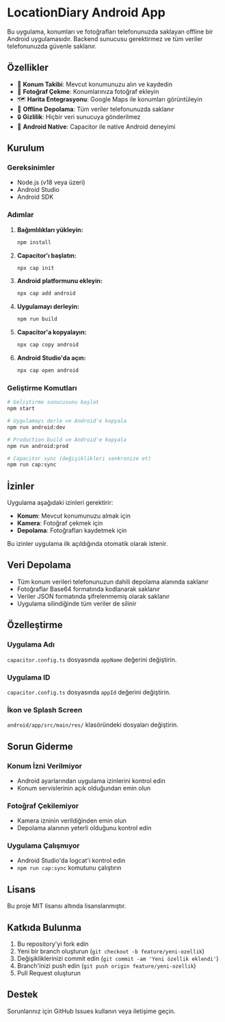# LocationDiary Android App

Bu uygulama, konumları ve fotoğrafları telefonunuzda saklayan offline bir Android uygulamasıdır. Backend sunucusu gerektirmez ve tüm veriler telefonunuzda güvenle saklanır.

## Özellikler

- 📍 **Konum Takibi**: Mevcut konumunuzu alın ve kaydedin
- 📸 **Fotoğraf Çekme**: Konumlarınıza fotoğraf ekleyin
- 🗺️ **Harita Entegrasyonu**: Google Maps ile konumları görüntüleyin
- 💾 **Offline Depolama**: Tüm veriler telefonunuzda saklanır
- 🔒 **Gizlilik**: Hiçbir veri sunucuya gönderilmez
- 📱 **Android Native**: Capacitor ile native Android deneyimi

## Kurulum

### Gereksinimler

- Node.js (v18 veya üzeri)
- Android Studio
- Android SDK

### Adımlar

1. **Bağımlılıkları yükleyin:**
   ```bash
   npm install
   ```

2. **Capacitor'ı başlatın:**
   ```bash
   npx cap init
   ```

3. **Android platformunu ekleyin:**
   ```bash
   npx cap add android
   ```

4. **Uygulamayı derleyin:**
   ```bash
   npm run build
   ```

5. **Capacitor'a kopyalayın:**
   ```bash
   npx cap copy android
   ```

6. **Android Studio'da açın:**
   ```bash
   npx cap open android
   ```

### Geliştirme Komutları

```bash
# Geliştirme sunucusunu başlat
npm start

# Uygulamayı derle ve Android'e kopyala
npm run android:dev

# Production build ve Android'e kopyala
npm run android:prod

# Capacitor sync (değişiklikleri senkronize et)
npm run cap:sync
```

## İzinler

Uygulama aşağıdaki izinleri gerektirir:

- **Konum**: Mevcut konumunuzu almak için
- **Kamera**: Fotoğraf çekmek için
- **Depolama**: Fotoğrafları kaydetmek için

Bu izinler uygulama ilk açıldığında otomatik olarak istenir.

## Veri Depolama

- Tüm konum verileri telefonunuzun dahili depolama alanında saklanır
- Fotoğraflar Base64 formatında kodlanarak saklanır
- Veriler JSON formatında şifrelenmemiş olarak saklanır
- Uygulama silindiğinde tüm veriler de silinir

## Özelleştirme

### Uygulama Adı
`capacitor.config.ts` dosyasında `appName` değerini değiştirin.

### Uygulama ID
`capacitor.config.ts` dosyasında `appId` değerini değiştirin.

### İkon ve Splash Screen
`android/app/src/main/res/` klasöründeki dosyaları değiştirin.

## Sorun Giderme

### Konum İzni Verilmiyor
- Android ayarlarından uygulama izinlerini kontrol edin
- Konum servislerinin açık olduğundan emin olun

### Fotoğraf Çekilemiyor
- Kamera izninin verildiğinden emin olun
- Depolama alanının yeterli olduğunu kontrol edin

### Uygulama Çalışmıyor
- Android Studio'da logcat'i kontrol edin
- `npm run cap:sync` komutunu çalıştırın

## Lisans

Bu proje MIT lisansı altında lisanslanmıştır.

## Katkıda Bulunma

1. Bu repository'yi fork edin
2. Yeni bir branch oluşturun (`git checkout -b feature/yeni-ozellik`)
3. Değişikliklerinizi commit edin (`git commit -am 'Yeni özellik eklendi'`)
4. Branch'inizi push edin (`git push origin feature/yeni-ozellik`)
5. Pull Request oluşturun

## Destek

Sorunlarınız için GitHub Issues kullanın veya iletişime geçin.
